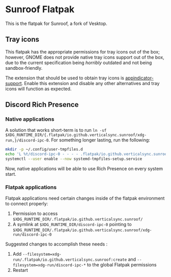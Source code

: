 # Sunroof Flatpak

<!-- This flatpak is a fork of dev.vencord.Vesktop @ https://github.com/flathub/dev.vencord.Vesktop -->

This is the flatpak for Sunroof, a fork of Vesktop.

## Tray icons

This flatpak has the appropriate permissions for tray icons out of the box; however, GNOME does not provide native tray icons support out of the box, due to the current specification being *horribly* outdated and not being sandbox-friendly.

The extension that should be used to obtain tray icons is [appindicator-support](https://extensions.gnome.org/extension/615/appindicator-support/). Enable this extension and disable any other alternatives and tray icons will function as expected.

## Discord Rich Presence
### Native applications
A solution that works short-term is to run `ln -sf $XDG_RUNTIME_DIR/{.flatpak/io.github.verticalsync.sunroof/xdg-run,}/discord-ipc-0`.
For something longer lasting, run the following:

```sh
mkdir -p ~/.config/user-tmpfiles.d
echo 'L %t/discord-ipc-0 - - - - .flatpak/io.github.verticalsync.sunroof/xdg-run/discord-ipc-0' > ~/.config/user-tmpfiles.d/discord-rpc.conf
systemctl --user enable --now systemd-tmpfiles-setup.service
```
Now, native applications will be able to use Rich Presence on every system start.

### Flatpak applications
<!-- TAKEN FROM https://github.com/flathub/com.discordapp.Discord/wiki/Rich-Precense-(discord-rpc) -->

Flatpak applications need certain changes inside of the flatpak environment to connect properly:

1. Permission to access `$XDG_RUNTIME_DIR/.flatpak/io.github.verticalsync.sunroof/`
2. A symlink at `$XDG_RUNTIME_DIR/discord-ipc-0` pointing to `$XDG_RUNTIME_DIR/.flatpak/io.github.verticalsync.sunroof/xdg-run/discord-ipc-0`

Suggested changes to accomplish these needs :

1. Add `--filesystem=xdg-run/.flatpak/io.github.verticalsync.sunroof:create` and `--filesystem=xdg-run/discord-ipc-*` to the global Flatpak permissions
2. Restart